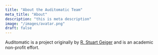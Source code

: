 ```yaml
---
title: "About the Auditomatic Team"
meta_title: "About"
description: "this is meta description"
image: "/images/avatar.png"
draft: false
---
```


Auditomatic is a project originally by [R. Stuart Geiger](https://stuartgeiger.com) and is an academic non-profit effort. 
